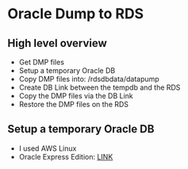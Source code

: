 # Oracle Dump to RDS

## High level overview

 - Get DMP files
 - Setup a temporary Oracle DB
 - Copy DMP files into: /rdsdbdata/datapump
 - Create DB Link between the tempdb and the RDS
 - Copy the DMP files via the DB Link
 - Restore the DMP files on the RDS

 ## Setup a temporary Oracle DB

  - I used AWS Linux
  - Oracle Express Edition:  [LINK](https://www.oracle.com/technetwork/database/database-technologies/express-edition/downloads/index.html)

